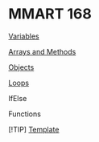 # MMART 168

 [Variables ](https://github.com/lilivelazquezz/BCC_168/blob/main/Variables/scripts.js)

 [Arrays and Methods ](https://github.com/lilivelazquezz/BCC_168/blob/main/Arrays/script.js)

 [Objects ](https://github.com/lilivelazquezz/BCC_168/blob/main/Objects/script.js)

[Loops ](https://github.com/lilivelazquezz/BCC_168/blob/main/Loops/script.js)

 IfElse

Functions


[!TIP]
[Template](https://github.com/lilivelazquezz/BCC_168/tree/main/Template)
